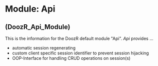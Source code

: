 # Module: Api
## (DoozR\_Api\_Module)
This is the information for the DoozR default module "Api". *Api* provides ...

- automatic session regenerating 
- custom client specific session identifier to prevent session hijacking
- OOP-Interface for handling CRUD operations on session(s)